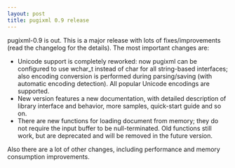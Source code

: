 ```yaml
---
layout: post
title: pugixml 0.9 release
---
```


pugixml-0.9 is out. This is a major release with lots of fixes/improvements (read the changelog for the details). The most important changes are:

* Unicode support is completely reworked: now pugixml can be configured to use wchar_t instead of char for all string-based interfaces; also encoding conversion is performed during parsing/saving (with automatic encoding detection). All popular Unicode encodings are supported.
* New version features a new documentation, with detailed description of library interface and behavior, more samples, quick-start guide and so on.
* There are new functions for loading document from memory; they do not require the input buffer to be null-terminated. Old functions still work, but are deprecated and will be removed in the future version.

Also there are a lot of other changes, including performance and memory consumption improvements.
